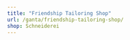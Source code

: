 ```yaml
---
title: "Friendship Tailoring Shop"
url: /ganta/friendship-tailoring-shop/
shop: Schneiderei
---
```

